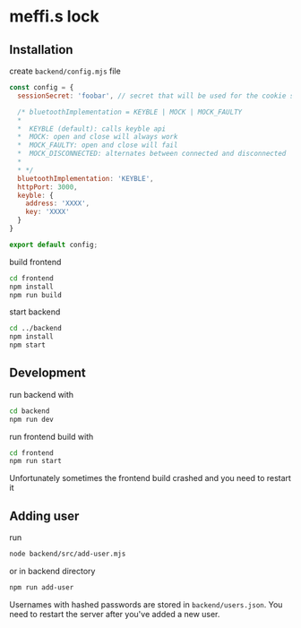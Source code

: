 # meffi.s lock

## Installation

create `backend/config.mjs` file

```javascript
const config = {
  sessionSecret: 'foobar', // secret that will be used for the cookie session

  /* bluetoothImplementation = KEYBLE | MOCK | MOCK_FAULTY
  *
  *  KEYBLE (default): calls keyble api
  *  MOCK: open and close will always work
  *  MOCK_FAULTY: open and close will fail
  *  MOCK_DISCONNECTED: alternates between connected and disconnected
  *
  * */
  bluetoothImplementation: 'KEYBLE',
  httpPort: 3000,
  keyble: {
    address: 'XXXX',
    key: 'XXXX'
  }
}

export default config;
```

build frontend

```bash
cd frontend
npm install
npm run build
```

start backend

```bash
cd ../backend
npm install
npm start
```

## Development

run backend with

```bash
cd backend
npm run dev
```

run frontend build with

```bash
cd frontend
npm run start
```

Unfortunately sometimes the frontend build crashed and you need to restart it

## Adding user

run

```bash
node backend/src/add-user.mjs
```

or in backend directory

```bash
npm run add-user
```

Usernames with hashed passwords are stored in `backend/users.json`. You need to restart the server after you've added a new user.